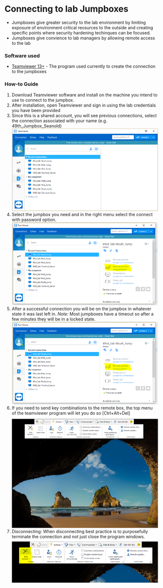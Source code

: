 # Connecting to lab Jumpboxes
- Jumpboxes give greater security to the lab environment by limiting exposure of environment critical reosurces to the outside and creating specific points where security hardening techinques can be focused.
- Jumpboxes give convience to lab managers by allowing remote access to the lab

### Software used
- [Teamviewer 13+](https://www.teamviewer.com/en-us/download/windows/) - The program used currently to create the connection to the jumpboxes

### How-to Guide
1. Download Teamviewer software and install on the machine you intend to use to connect to the jumpbox.
2. After installation, open Teamviewer and sign in using the lab credentials you have been provided
3. Since this is a shared account, you will see previous connections, select the connection associated with your name (e.g. 49th_Jumpbox_Seanold) ![](resources/recent_connections.PNG)
4. Select the jumpbox you need and in the right menu select the connect with password option. ![](resources/connection_option.PNG)
5. After a successful connection you will be on the jumpbox in whatever state it was last left in. *Note*: Most jumpboxes have a timeout so after a few minutes they will be in a locked state. ![](resources/connection_option.PNG)
6. If you need to send key combinations to the remote box, the top menu of the teamviewer program will let you do so [Ctrl+Alt+Del] ![](resources/connection_options.PNG)
7. Disconnecting: When disconnecting best practice is to purposefully terminate the connection and not just close the program windows. ![](resources/end_session.PNG)
